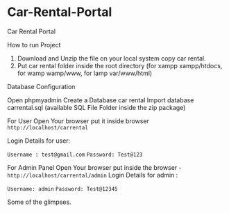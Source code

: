 # Car-Rental-Portal
Car Rental Portal

How to run Project
1. Download and Unzip the file on your local system copy car rental.
2. Put car rental folder inside the root directory (for xampp xampp/htdocs, for wamp wamp/www, for lamp var/www/html)



 
Database Configuration

Open phpmyadmin
Create a Database car rental
Import database carrental.sql (available SQL File Folder inside the zip package)

For User
Open Your browser put it inside browser 
``` http://localhost/carrental ```

Login Details for user:

```Username : test@gmail.com```
```Password: Test@123```

For Admin Panel
Open Your browser put inside the browser -
``` http://localhost/carrental/admin ```
Login Details for admin :

```Username: admin```
```Password: Test@12345```

Some of the glimpses.
